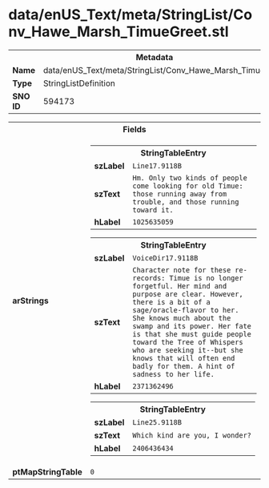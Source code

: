 <h1>data/enUS_Text/meta/StringList/Conv_Hawe_Marsh_TimueGreet.stl</h1><table><tr><th colspan="100%">Metadata</th></tr><tr><td><b>Name</b></td><td>data/enUS_Text/meta/StringList/Conv_Hawe_Marsh_TimueGreet.stl</td></tr><tr><td><b>Type</b></td><td>StringListDefinition</td></tr><tr><td><b>SNO ID</b></td><td>594173</td></tr></table>

<table><tr><th colspan="100%">Fields</th></tr><tr><td><b>arStrings</b></td><td><table><tr><th colspan="100%">StringTableEntry</th></tr><tr><td><b>szLabel</b></td><td><code>Line17.9118B</code></td></tr><tr><td><b>szText</b></td><td><code>Hm. Only two kinds of people come looking for old Timue: those running away from trouble, and those running toward it.</code></td></tr><tr><td><b>hLabel</b></td><td><code>1025635059</code></td></tr></table>


<table><tr><th colspan="100%">StringTableEntry</th></tr><tr><td><b>szLabel</b></td><td><code>VoiceDir17.9118B</code></td></tr><tr><td><b>szText</b></td><td><code>Character note for these re-records: Timue is no longer forgetful. Her mind and purpose are clear. However, there is a bit of a sage/oracle-flavor to her. She knows much about the swamp and its power. Her fate is that she must guide people toward the Tree of Whispers who are seeking it--but she knows that will often end badly for them. A hint of sadness to her life.</code></td></tr><tr><td><b>hLabel</b></td><td><code>2371362496</code></td></tr></table>


<table><tr><th colspan="100%">StringTableEntry</th></tr><tr><td><b>szLabel</b></td><td><code>Line25.9118B</code></td></tr><tr><td><b>szText</b></td><td><code>Which kind are you, I wonder?</code></td></tr><tr><td><b>hLabel</b></td><td><code>2406436434</code></td></tr></table>


</td></tr><tr><td><b>ptMapStringTable</b></td><td><code>0</code></td></tr></table>

